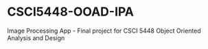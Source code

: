 # CSCI5448-OOAD-IPA
Image Processing App - Final project for CSCI 5448 Object Oriented Analysis and Design

